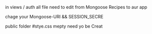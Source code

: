 in views / auth all file need to edit from Mongoose Recipes to aur app

chage your Mongoose-URI && SESSION_SECRE

public folder #stye.css mepty need yo be Creat

